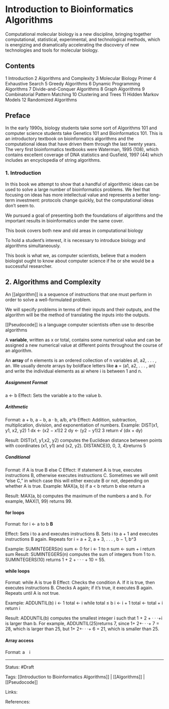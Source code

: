 # Introduction to Bioinformatics Algorithms


Computational molecular biology is a new discipline, bringing together computational, statistical, experimental, and technological methods, which is energizing and dramatically accelerating the discovery of new technologies and tools for molecular biology.


## Contents

1 Introduction
2 Algorithms and Complexity
3 Molecular Biology Primer
4 Exhaustive Search
5 Greedy Algorithms
6 Dynamic Programming Algorithms
7 Divide-and-Conquer Algorithms
8 Graph Algorithms
9 Combinatorial Pattern Matching
10 Clustering and Trees
11 Hidden Markov Models
12 Randomized Algorithms


## Preface
In the early 1990s, biology students take some sort of Algorithms 101 and computer science students take Genetics 101 and Bioinformatics 101. This is an introductory textbook on bioinformatics algorithms and the computational ideas that have driven them through the last twenty years.
The very first bioinformatics textbooks were Waterman, 1995 (108), which contains excellent coverage of DNA statistics and Gusfield, 1997 (44) which includes an encyclopedia of string algorithms.

### 1. Introduction
In this book we attempt to show that a handful of algorithmic ideas can be used to solve a large number of bioinformatics problems. We feel that focusing on ideas has more intellectual value and represents a better long-term investment: protocols change quickly, but the computational ideas don’t seem to.

We pursued a goal of presenting both the foundations of algorithms and the important results in bioinformatics under the same cover.

This book covers both new and old areas in computational biology

To hold a student’s interest, it is necessary to introduce biology and algorithms simultaneously.

This book is what we, as computer scientists, believe that a modern biologist ought to know about computer science if he or she would be a successful researcher.


## 2. Algorithms and Complexity

An [[algorithm]] is a sequence of instructions that one must perform in order to solve a well-formulated problem.

We will specify problems in terms of their inputs and their outputs, and the algorithm will be the method of translating the inputs into the outputs.

[[Pseudocode]] is a language computer scientists often use to describe algorithms

A **variable**, written as x or total, contains some numerical value and can be assigned a new numerical value at different points throughout the course of an algorithm.

An **array** of n elements is an ordered collection of n variables a1, a2, . . . , an. We usually denote arrays by boldface letters like **a** = (a1, a2, . . . , an) and write the individual elements as ai where i is between 1 and n.

##### Assignment Format
a ← b Effect: 
Sets the variable a to the value b.

##### Arithmetic 
Format: a + b, a − b, a · b, a/b, a^b 
Effect:  Addition, subtraction, multiplication, division, and exponentiation of numbers. 
Example: DIST(x1, y1, x2, y2) 
1 dx ← (x2 − x1)2 
2 dy ← (y2 − y1)2 
3 return √ (dx + dy)

Result: DIST(x1, y1,x2, y2) computes the Euclidean distance between points with coordinates (x1, y1) and (x2, y2). DISTANCE(0, 0, 3, 4)returns 5

##### Conditional 
Format: if A is true 
					B 
			 else 
					 C
Effect: If statement A is true, executes instructions B, otherwise executes instructions C. Sometimes we will omit “else C,” in which case this will either execute B or not, depending on whether A is true.
Example: MAX(a, b) 
if a < b 
	return b
else 
	return a
	
Result: MAX(a, b) computes the maximum of the numbers a and b. For example, MAX(1, 99) returns 99.

#### for loops
Format: for i ← a to b 
				**B**

Effect: Sets i to a and executes instructions B. Sets i to a + 1 and executes instructions B again. Repeats for i = a + 2, a + 3, . . . , b − 1, b^3

Example: SUMINTEGERS(n) 
		sum ← 0 
		for i ← 1 to n 
				sum ← sum + i
		return sum
Result: SUMINTEGERS(n) computes the sum of integers from 1 to n. SUMINTEGERS(10) returns 1 + 2 + · · · + 10 = 55.

#### while loops
Format: while A is true
				B 
Effect: Checks the condition A. If it is true, then executes instructions B. Checks A again; if it’s true, it executes B again. Repeats until A is not true. 

Example: ADDUNTIL(b) 
		i ← 1 
		total ← i 
		while total ≤ b
				 i ← i + 1
				 total ← total + i
		return i

Result: ADDUNTIL(b) computes the smallest integer i such that 1 + 2 + · · ·+i is larger than b. For example, ADDUNTIL(25)returns 7, since 1+ 2+· · ·+ 7 = 28, which is larger than 25, but 1+ 2+· · ·+ 6 = 21, which is smaller than 25.

#### Array access
Format: a　i





---

Status: #Draft

Tags:
[[Introduction to Bioinformatics Algorithms]] | [[Algorithms]] | [[Pseudocode]]

Links:

References: